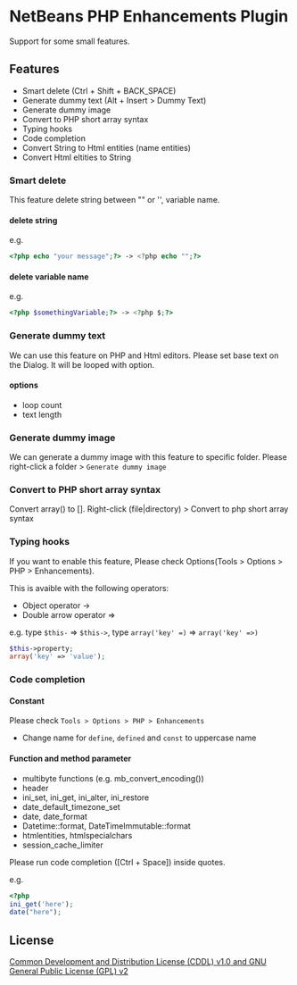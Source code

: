 # NetBeans PHP Enhancements Plugin

Support for some small features.

## Features

- Smart delete (Ctrl + Shift + BACK_SPACE)
- Generate dummy text (Alt + Insert > Dummy Text)
- Generate dummy image
- Convert to PHP short array syntax
- Typing hooks
- Code completion
- Convert String to Html entities (name entities)
- Convert Html eltities to String

### Smart delete

This feature delete string between "" or '', variable name.

#### delete string

e.g.

```php
<?php echo "your message";?> -> <?php echo "";?>
```

#### delete variable name

e.g.

```php
<?php $somethingVariable;?> -> <?php $;?>
```

### Generate dummy text

We can use this feature on PHP and Html editors.
Please set base text on the Dialog. It will be looped with option.

#### options

- loop count
- text length

### Generate dummy image

We can generate a dummy image with this feature to specific folder.
Please right-click a folder > `Generate dummy image`

### Convert to PHP short array syntax

Convert array() to [].
Right-click (file|directory) > Convert to php short array syntax

### Typing hooks

If you want to enable this feature, Please check Options(Tools > Options > PHP > Enhancements).

This is avaible with the following operators:

- Object operator ->
- Double arrow operator =>

e.g.  type `$this-` => `$this->`, type `array('key' =)` => `array('key' =>)`

```php
$this->property;
array('key' => 'value');
```

### Code completion

#### Constant

Please check `Tools > Options > PHP > Enhancements`

- Change name for `define`, `defined` and `const` to uppercase name

#### Function and method parameter

- multibyte functions (e.g. mb_convert_encoding())
- header
- ini_set, ini_get, ini_alter, ini_restore
- date_default_timezone_set
- date, date_format
- Datetime::format, DateTimeImmutable::format
- htmlentities, htmlspecialchars
- session_cache_limiter

Please run code completion ([Ctrl + Space]) inside quotes.

e.g.
```php
<?php
ini_get('here');
date("here");
```

## License

[Common Development and Distribution License (CDDL) v1.0 and GNU General Public License (GPL) v2](http://netbeans.org/cddl-gplv2.html)
